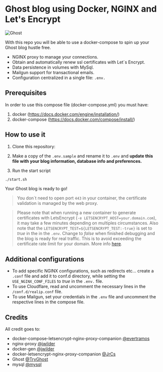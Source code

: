# Ghost blog using Docker, NGINX and Let's Encrypt

![Ghost](https://i.imgur.com/C3ypvnW.jpg)

With this repo you will be able to use a docker-compose to spin up your Ghost blog hustle free.

- NGINX proxy to manage your connections.
- Obtain and automatically renew ssl certificates with Let´s Encrypt.
- Data persistence in volumes with MySql.
- Mailgun support for transactional emails.
- Configuration centralized in a single file: `.env.`

## Prerequisites

In order to use this compose file (docker-compose.yml) you must have:

1. docker (https://docs.docker.com/engine/installation/)
2. docker-compose (https://docs.docker.com/compose/install/)

## How to use it

1. Clone this repository:

2. Make a copy of the `.env.sample` and rename it to `.env` and **update this file with your blog information, database info and preferences.**

3. Run the start script

```bash
./start.sh
```

Your Ghost blog is ready to go!

> You don´t need to open port `443` in your container, the certificate validation is managed by the web proxy.


> Please note that when running a new container to generate certificates with LetsEncrypt (`-e LETSENCRYPT_HOST=your.domain.com`), it may take a few minutes depending on multiples circumstances. Also note that the 
`LETSENCRYPT_TEST=${LETSENCRYPT_TEST:-true}` is set to *true* in the in the `.env`. Change to *false* when finished debugging and the blog is ready for real traffic. This is to avoid exceeding the certificate rate limit for your domain.
More info [here](https://letsencrypt.org/docs/rate-limits/).


## Additional configurations

- To add specific NGINX configurations, such as redirects etc... create a `.conf` file and add it to conf.d directory, while setting the `USE_NGINX_CONF_FILES` to *true* in the `.env.` file.
- To use Cloudflare, read and uncomment the necessary lines in the `/conf.d/realip.conf`
file.
- To use Mailgun, set your credentials in the `.env` file and uncomment the respective lines in the compose file.

## Credits

All credit goes to:

- docker-compose-letsencrypt-nginx-proxy-companion [@evertramos](https://github.com/evertramos/docker-compose-letsencrypt-nginx-proxy-companion)
- nginx-proxy [@jwilder](https://github.com/jwilder/nginx-proxy)
- docker-gen [@jwilder](https://github.com/jwilder/docker-gen)
- docker-letsencrypt-nginx-proxy-companion [@JrCs](https://github.com/JrCs/docker-letsencrypt-nginx-proxy-companion)
- Ghost [@TryGhost](https://github.com/TryGhost/Ghost)
- mysql [@mysql](https://github.com/mysql/mysql-docker)
